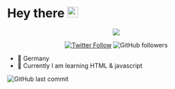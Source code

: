 # Hey there <img src="https://raw.githubusercontent.com/Butterkeks1000/butterkeks1000/main/wave.gif" width="25px">

<p align="center">
 <img src="https://readme-typing-svg.herokuapp.com?color=3442D9&size=24&center=true&lines=Servus">
</p>

<p align="center">
 <a href="https://twitter.com/butterkeks1000" alt="Twitter" title="Twitter">
  <img alt="Twitter Follow" src="https://img.shields.io/twitter/follow/butterkeks1000?color=%2300a2f5&label=Twitter&logo=Twitter&logoColor=%23ffffff&style=for-the-badge"></a>
 <img alt="GitHub followers" src="https://img.shields.io/github/followers/butterkeks1000?color=954c9b&label=Follower&logo=Github&style=for-the-badge">
</p>

- 📍 Germany
- 🌱 Currently I am learning HTML & javascript

<img alt="GitHub last commit" src="https://img.shields.io/github/last-commit/Butterkeks1000/butterkeks1000?label=Last%20Updated&style=for-the-badge">
